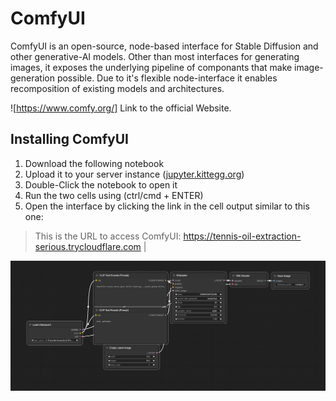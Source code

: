 # ComfyUI

ComfyUI is an open-source, node-based interface for Stable Diffusion and other generative-AI models.
Other than most interfaces for generating images, it exposes the underlying pipeline of componants that make image-generation possible. Due to it's flexible node-interface it enables recomposition of existing models and architectures. 

![https://www.comfy.org/] Link to the official Website.

## Installing ComfyUI

1. Download the following notebook
2. Upload it to your server instance ([jupyter.kittegg.org](https://jupyter.kitegg.de/))
3. Double-Click the notebook to open it
4. Run the two cells using (ctrl/cmd + ENTER)
5. Open the interface by clicking the link in the cell output similar to this one:

> This is the URL to access ComfyUI: https://tennis-oil-extraction-serious.trycloudflare.com                                   |

![Default Workflow](images/default.png)